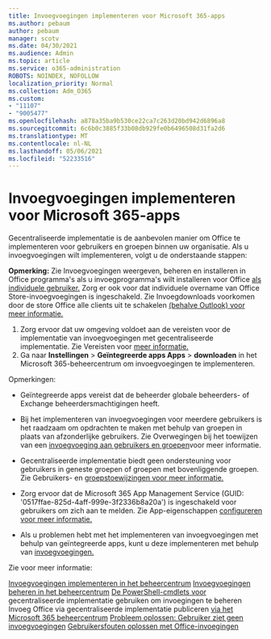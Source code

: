 ```yaml
---
title: Invoegvoegingen implementeren voor Microsoft 365-apps
ms.author: pebaum
author: pebaum
manager: scotv
ms.date: 04/30/2021
ms.audience: Admin
ms.topic: article
ms.service: o365-administration
ROBOTS: NOINDEX, NOFOLLOW
localization_priority: Normal
ms.collection: Adm_O365
ms.custom:
- "11107"
- "9005477"
ms.openlocfilehash: a878a35ba9b530ce22ca7c263d20bd942d6896a8
ms.sourcegitcommit: 6c6b0c3885f33b08db929fe0b6496508d31fa2d6
ms.translationtype: MT
ms.contentlocale: nl-NL
ms.lasthandoff: 05/06/2021
ms.locfileid: "52233516"
---
```

# <a name="deploying-add-ins-for-microsoft-365-apps"></a>Invoegvoegingen implementeren voor Microsoft 365-apps

Gecentraliseerde implementatie is de aanbevolen manier om Office te implementeren voor gebruikers en groepen binnen uw organisatie. Als u invoegvoegingen wilt implementeren, volgt u de onderstaande stappen:

**Opmerking:** Zie Invoegvoegingen weergeven, beheren en installeren in Office programma's als u invoegprogramma's wilt installeren voor Office [als individuele gebruiker.](https://support.microsoft.com/topic/view-manage-and-install-add-ins-in-office-programs-16278816-1948-4028-91e5-76dca5380f8d) Zorg er ook voor dat individuele overname van Office Store-invoegvoegingen is ingeschakeld. Zie Invoegdownloads voorkomen door de store Office alle clients uit te schakelen [(behalve Outlook) voor meer informatie.](https://docs.microsoft.com/microsoft-365/admin/manage/manage-addins-in-the-admin-center?view=o365-worldwide#prevent-add-in-downloads-by-turning-off-the-office-store-across-all-clients-except-outlook)

1. Zorg ervoor dat uw omgeving voldoet aan de vereisten voor de implementatie van invoegvoegingen met gecentraliseerde implementatie. Zie Vereisten voor [meer informatie.](https://docs.microsoft.com/microsoft-365/admin/manage/centralized-deployment-of-add-ins?#requirements)
2. Ga naar **Instellingen**  >  **Geïntegreerde apps Apps**  >  **downloaden** in het Microsoft 365-beheercentrum om invoegvoegingen te implementeren. 

Opmerkingen: 

- Geïntegreerde apps vereist dat de beheerder globale beheerders- of Exchange beheerdersmachtigingen heeft.

- Bij het implementeren van invoegvoegingen voor meerdere gebruikers is het raadzaam om opdrachten te maken met behulp van groepen in plaats van afzonderlijke gebruikers. Zie Overwegingen bij het toewijzen van een [invoegvoeging aan gebruikers en groepen](https://docs.microsoft.com/microsoft-365/admin/manage/manage-deployment-of-add-ins?view=o365-worldwide#considerations-when-assigning-an-add-in-to-users-and-groups)voor meer informatie.

- Gecentraliseerde implementatie biedt geen ondersteuning voor gebruikers in geneste groepen of groepen met bovenliggende groepen. Zie Gebruikers- en [groepstoewijzingen voor meer informatie.](https://docs.microsoft.com/microsoft-365/admin/manage/centralized-deployment-of-add-ins?view=o365-worldwide#user-and-group-assignments)

- Zorg ervoor dat de Microsoft 365 App Management Service (GUID: '0517ffae-825d-4aff-999e-3f2336b8a20a') is ingeschakeld voor gebruikers om zich aan te melden. Zie App-eigenschappen [configureren voor meer informatie.](https://docs.microsoft.com/azure/active-directory/manage-apps/add-application-portal-configure#configure-app-properties)

- Als u problemen hebt met het implementeren van invoegvoegingen met behulp van geïntegreerde apps, kunt u deze implementeren met behulp van [invoegvoegingen.](https://admin.microsoft.com/AdminPortal/Home?#/Settings/AddIns)

Zie voor meer informatie:

[Invoegvoegingen implementeren in het beheercentrum](https://docs.microsoft.com/microsoft-365/admin/manage/manage-deployment-of-add-ins) 
 [Invoegvoegingen beheren in het beheercentrum](https://docs.microsoft.com/microsoft-365/admin/manage/manage-addins-in-the-admin-center) 
 [De PowerShell-cmdlets voor](https://docs.microsoft.com/microsoft-365/enterprise/use-the-centralized-deployment-powershell-cmdlets-to-manage-add-ins) gecentraliseerde implementatie gebruiken om invoegingen te beheren 
 Invoeg Office via gecentraliseerde implementatie publiceren [via het Microsoft 365 beheercentrum](https://docs.microsoft.com/office/dev/add-ins/publish/centralized-deployment#publish-an-office-add-in-via-centralized-deployment) 
 [Probleem oplossen: Gebruiker ziet geen invoegvoegingen](https://docs.microsoft.com/office365/troubleshoot/access-management/user-not-seeing-add-ins) 
 [Gebruikersfouten oplossen met Office-invoegingen](https://docs.microsoft.com/office/dev/add-ins/testing/testing-and-troubleshooting)